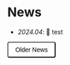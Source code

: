 
# News

- *2024.04*: 🎉 test

<div markdown="1" id="more-content" style="display: none;"> 

- *2024.04*: 🎉 test
</div>

<button id="toggle-button" onclick="toggleVisibility()">Older News</button>

<style>
/* 按钮样式 */
#toggle-button {
    background-color: #FFFFFF; /*背景 */
    color: #000000; /* 文字颜色 */
    padding: 8px 16px; /* 内边距 */
    border: soli, #000000; /* 边框 */
    border-radius: 4px; /* 圆角 */
    cursor: pointer; /* 鼠标指针样式 */
    font-size: 14px; /* 字体大小 */
    transition: background-color 0.3s; /* 背景色过渡效果 */
}

/* 悬停效果 */
#toggle-button:hover {
    box-shadow: 0 4px 8px rgba(0, 0, 0, 0.2); /* 阴影 *
    /* background-color: #0056b3; /* 深蓝色 */ */
}
</style>

<script>
function toggleVisibility() {
    var content = document.getElementById('more-content');
    var button = document.getElementById('toggle-button');
    if (content.style.display === 'none') {
        content.style.display = 'block';
        button.innerText = 'Older News';
    } else {
        content.style.display = 'none';
        button.innerText = 'Older News';
    }
}
</script>

